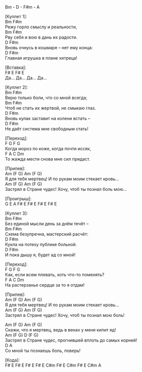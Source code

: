Bm - D - F#m - A

[Куплет 1]:  
Bm                  F#m  
Режу горло смыслу и реальности,  
Bm                    F#m  
Рву себя и вою в дань их радости.  
D                        F#m  
Вновь очнусь в кошмаре – нет ему конца:  
D                       F#m  
Главная игрушка в плане хитреца!  
  
[Вставка]:  
F#    E     F#    E  
Да... Да... Да... Да...  
  
[Куплет 2]:  
Bm                    F#m  
Верю только боли, что со мной всегда;  
Bm                        F#m  
Чтоб не стать их жертвой, не смыкаю глаз.  
D                       F#m  
Вновь кулак заставит на колени встать –  
D                   F#m  
Не даёт система мне свободным стать!  
  
[Переход]:  
F              G     F           G  
Когда мороз по коже, когда почти иссяк,  
F              A     C       Dm  
То жажда мести снова мне сил придаст.  
  
[Припев]:  
Am            (F G) Am             (F       G)  
Я для тебя мертвец! И по рукам моим стекает кровь...  
Am              (F G)   Am                  (F    G)  
Застрял в Cтране чудес! Хочу, чтоб ты познал боль мою...  
  
  
[Проигрыш]:  
G E A F# E F# E F# E F# E  
  
[Куплет 3]:  
Bm                    F#m  
Без единой мысли день за днём течёт –  
Bm                      F#m  
Схема безупречна, мастерский расчёт:  
D                    F#m  
Кукла на потеху публике больной.  
D                    F#m  
И пока дышу я, будет ад со мной!  
  
[Переход]:  
F              G        F           G  
Как, если всем плевать, хоть что-то поменять?  
F              A      C       Dm  
На растерзанье сердце за то я отдам!  
  
[Припев]:  
Am            (F G) Am             (F       G)  
Я для тебя мертвец! И по рукам моим стекает кровь...  
Am              (F G)   Am                  (F   G)  
Застрял в Cтране чудес! Хочу, чтоб ты познал мою боль!  
  
  
Am              (F G) Am                 (F     G)  
Скажи, что я мертвец, ведь в венах у меня кипит яд!  
Am              (F G)   D                 (F       G)  
Застрял в Cтране чудес, прогнившей вплоть до самых корней!  
D                         A  
Со мной ты познаешь боль, поверь!  
  
[Кода]:  
F# E F# E F# E F# E C#m F# E C#m F# E C#m A